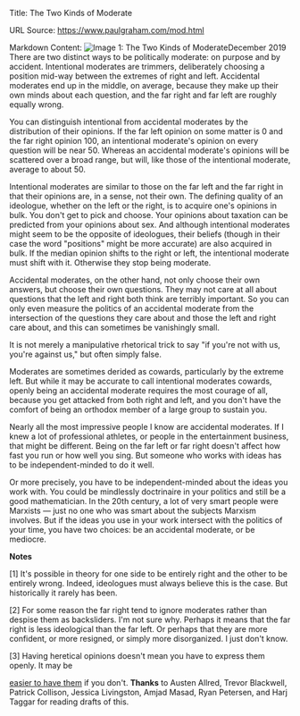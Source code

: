 Title: The Two Kinds of Moderate

URL Source: https://www.paulgraham.com/mod.html

Markdown Content:
![Image 1: The Two Kinds of Moderate](https://s.turbifycdn.com/aah/paulgraham/the-two-kinds-of-moderate-4.gif)December 2019
There are two distinct ways to be politically moderate: on purpose and by accident. Intentional moderates are trimmers, deliberately choosing a position mid-way between the extremes of right and left. Accidental moderates end up in the middle, on average, because they make up their own minds about each question, and the far right and far left are roughly equally wrong.

You can distinguish intentional from accidental moderates by the distribution of their opinions. If the far left opinion on some matter is 0 and the far right opinion 100, an intentional moderate's opinion on every question will be near 50. Whereas an accidental moderate's opinions will be scattered over a broad range, but will, like those of the intentional moderate, average to about 50.

Intentional moderates are similar to those on the far left and the far right in that their opinions are, in a sense, not their own. The defining quality of an ideologue, whether on the left or the right, is to acquire one's opinions in bulk. You don't get to pick and choose. Your opinions about taxation can be predicted from your opinions about sex. And although intentional moderates might seem to be the opposite of ideologues, their beliefs (though in their case the word "positions" might be more accurate) are also acquired in bulk. If the median opinion shifts to the right or left, the intentional moderate must shift with it. Otherwise they stop being moderate.

Accidental moderates, on the other hand, not only choose their own answers, but choose their own questions. They may not care at all about questions that the left and right both think are terribly important. So you can only even measure the politics of an accidental moderate from the intersection of the questions they care about and those the left and right care about, and this can sometimes be vanishingly small.

It is not merely a manipulative rhetorical trick to say "if you're not with us, you're against us," but often simply false.

Moderates are sometimes derided as cowards, particularly by the extreme left. But while it may be accurate to call intentional moderates cowards, openly being an accidental moderate requires the most courage of all, because you get attacked from both right and left, and you don't have the comfort of being an orthodox member of a large group to sustain you.

Nearly all the most impressive people I know are accidental moderates. If I knew a lot of professional athletes, or people in the entertainment business, that might be different. Being on the far left or far right doesn't affect how fast you run or how well you sing. But someone who works with ideas has to be independent-minded to do it well.

Or more precisely, you have to be independent-minded about the ideas you work with. You could be mindlessly doctrinaire in your politics and still be a good mathematician. In the 20th century, a lot of very smart people were Marxists — just no one who was smart about the subjects Marxism involves. But if the ideas you use in your work intersect with the politics of your time, you have two choices: be an accidental moderate, or be mediocre.

**Notes**

[1] It's possible in theory for one side to be entirely right and the other to be entirely wrong. Indeed, ideologues must always believe this is the case. But historically it rarely has been.

[2] For some reason the far right tend to ignore moderates rather than despise them as backsliders. I'm not sure why. Perhaps it means that the far right is less ideological than the far left. Or perhaps that they are more confident, or more resigned, or simply more disorganized. I just don't know.

[3] Having heretical opinions doesn't mean you have to express them openly. It may be

[easier to have them](https://www.paulgraham.com/say.html) if you don't.
**Thanks** to Austen Allred, Trevor Blackwell, Patrick Collison, Jessica Livingston, Amjad Masad, Ryan Petersen, and Harj Taggar for reading drafts of this.

